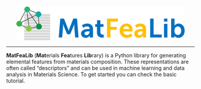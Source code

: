 
<!-- # MatFeaLib -->

<!-- PROJECT LOGO -->
<!--br /-->
<p align="center">
  <a href="https://github.com/matfealib/matfealib">
    <img src="docs/source/_static/MatFeaLib-logo-04.png" alt="Logo" width="450"/>
  </a>
<br />

  ---

**MatFeaLib** (**Mat**erials **Fea**tures **Lib**rary) is a Python library for generating elemental features from materials composition. These representations are often called “descriptors” and can be used in machine learning and data analysis in Materials Science. To get started you can check the basic tutorial.
